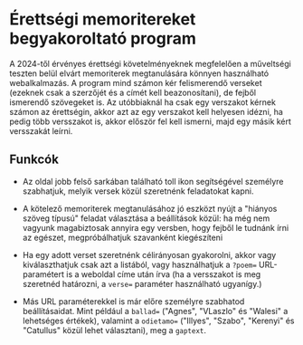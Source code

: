 
# Érettségi memoritereket begyakoroltató program

A 2024-től érvényes érettségi követelményeknek megfelelően a műveltségi teszten belül elvárt memoriterek megtanulására könnyen használható webalkalmazás. A program mind számon kér felismerendő verseket (ezeknek csak a szerzőjét és a címét kell beazonosítani), de fejből ismerendő szövegeket is. Az utóbbiaknál ha csak egy verszakot kérnek számon az érettségin, akkor azt az egy verszakot kell helyesen idézni, ha pedig több versszakot is, akkor először fel kell ismerni, majd egy másik kért versszakát leírni. 

## Funkcók

* Az oldal jobb felső sarkában található toll ikon segítségével személyre szabhatjuk, melyik versek közül szeretnénk feladatokat kapni.

* A kötelező memoriterek megtanulásához jó eszközt nyújt a "hiányos szöveg típusú" feladat választása a beállítások közül: ha még nem vagyunk magabiztosak annyira egy versben, hogy fejből le tudnánk írni az egészet, megpróbálhatjuk szavanként kiegészíteni

* Ha egy adott verset szeretnénk célirányosan gyakorolni, akkor vagy kiválaszthatjuk csak azt a listából, vagy használhatjuk a `?poem=` URL-paramétert is a weboldal címe után írva (ha a versszakot is meg szeretnéd határozni, a `verse=` paraméter használható ugyanígy.)

* Más URL paraméterekkel is már előre személyre szabhatod beállításaidat. Mint például a `ballad=` ("Agnes", "VLaszlo" és "Walesi" a lehetséges értékek), valamint a `odietamo=` ("Illyes", "Szabo", "Kerenyi" és "Catullus" közül lehet választani), meg a `gaptext`.
